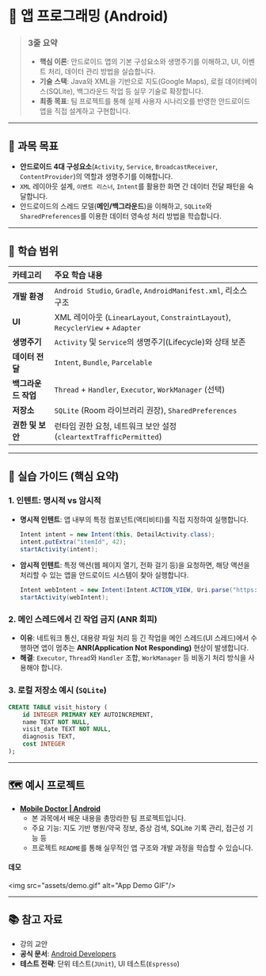 # 📱 앱 프로그래밍 (Android)

> ### 3줄 요약
>
>   - **핵심 이론**: 안드로이드 앱의 기본 구성요소와 생명주기를 이해하고, UI, 이벤트 처리, 데이터 관리 방법을 실습합니다.
>   - **기술 스택**: Java와 XML을 기반으로 지도(Google Maps), 로컬 데이터베이스(SQLite), 백그라운드 작업 등 실무 기술로 확장합니다.
>   - **최종 목표**: 팀 프로젝트를 통해 실제 사용자 시나리오를 반영한 안드로이드 앱을 직접 설계하고 구현합니다.

-----

## 🎯 과목 목표

  - **안드로이드 4대 구성요소**(`Activity`, `Service`, `BroadcastReceiver`, `ContentProvider`)의 역할과 생명주기를 이해합니다.
  - `XML` 레이아웃 설계, `이벤트 리스너`, `Intent`를 활용한 화면 간 데이터 전달 패턴을 숙달합니다.
  - 안드로이드의 스레드 모델(**메인/백그라운드**)을 이해하고, `SQLite`와 `SharedPreferences`를 이용한 데이터 영속성 처리 방법을 학습합니다.

-----

## 🧭 학습 범위

| 카테고리 | 주요 학습 내용 |
| :--- | :--- |
| **개발 환경** | `Android Studio`, `Gradle`, `AndroidManifest.xml`, 리소스 구조 |
| **UI** | XML 레이아웃 (`LinearLayout`, `ConstraintLayout`), `RecyclerView` + `Adapter` |
| **생명주기** | `Activity` 및 `Service`의 생명주기(Lifecycle)와 상태 보존 |
| **데이터 전달** | `Intent`, `Bundle`, `Parcelable` |
| **백그라운드 작업**| `Thread` + `Handler`, `Executor`, `WorkManager` (선택) |
| **저장소** | `SQLite` (Room 라이브러리 권장), `SharedPreferences` |
| **권한 및 보안** | 런타임 권한 요청, 네트워크 보안 설정 (`cleartextTrafficPermitted`) |

-----

## 🧪 실습 가이드 (핵심 요약)

### 1\. 인텐트: 명시적 vs 암시적

  - **명시적 인텐트**: 앱 내부의 특정 컴포넌트(액티비티)를 직접 지정하여 실행합니다.
    ```java
    Intent intent = new Intent(this, DetailActivity.class);
    intent.putExtra("itemId", 42);
    startActivity(intent);
    ```
  - **암시적 인텐트**: 특정 액션(웹 페이지 열기, 전화 걸기 등)을 요청하면, 해당 액션을 처리할 수 있는 앱을 안드로이드 시스템이 찾아 실행합니다.
    ```java
    Intent webIntent = new Intent(Intent.ACTION_VIEW, Uri.parse("https://example.com"));
    startActivity(webIntent);
    ```

### 2\. 메인 스레드에서 긴 작업 금지 (ANR 회피)

  - **이유**: 네트워크 통신, 대용량 파일 처리 등 긴 작업을 메인 스레드(UI 스레드)에서 수행하면 앱이 멈추는 **ANR(Application Not Responding)** 현상이 발생합니다.
  - **해결**: `Executor`, `Thread`와 `Handler` 조합, `WorkManager` 등 비동기 처리 방식을 사용해야 합니다.

### 3\. 로컬 저장소 예시 (`SQLite`)

```sql
CREATE TABLE visit_history (
    id INTEGER PRIMARY KEY AUTOINCREMENT,
    name TEXT NOT NULL,
    visit_date TEXT NOT NULL,
    diagnosis TEXT,
    cost INTEGER
);
```

-----

## 🗺️ 예시 프로젝트

  - **[Mobile Doctor | Android](https://www.google.com/search?q=https://github.com/jihun-moon/mobile-doctor-app)**
      - 본 과목에서 배운 내용을 총망라한 팀 프로젝트입니다.
      - 주요 기능: 지도 기반 병원/약국 정보, 증상 검색, SQLite 기록 관리, 접근성 기능 등
      - 프로젝트 `README`를 통해 실무적인 앱 구조와 개발 과정을 학습할 수 있습니다.

#### 데모

\<img src="assets/demo.gif" alt="App Demo GIF"/\>

-----

## 📚 참고 자료

  - 강의 교안
  - **공식 문서**: [Android Developers](https://developer.android.com/)
  - **테스트 전략**: 단위 테스트(`JUnit`), UI 테스트(`Espresso`)

